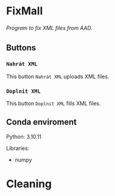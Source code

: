# FixMall
###### Program to fix XML files from AAD. 

## Buttons

### `Nahrát XML`
This button `Nahrát XML` uploads XML files.

### `Doplnit XML`
This button `Doplnit XML` fills XML files.

## Conda enviroment
Python: 3.10.11

Libraries:
- numpy

# Cleaning
